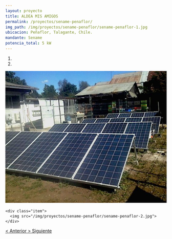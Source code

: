 ```yaml
---
layout: proyecto
title: ALDEA MIS AMIGOS
permalink: /proyectos/sename-penaflor/
img_path: /img/proyectos/sename-penaflor/sename-penaflor-1.jpg
ubicacion: Peñaflor, Talagante, Chile.
mandante: Sename
potencia_total: 5 kW
---
```


<div id="myCarousel" class="carousel slide" data-ride="carousel">
  <!-- Indicators -->
  <ol class="carousel-indicators">
    <li data-target="#myCarousel" data-slide-to="0" class="active"></li>
    <li data-target="#myCarousel" data-slide-to="1"></li>
  </ol>

  <!-- Imagenes de Los Proyectos -->
  <div class="carousel-inner">
    <div class="item active">
      <img src="/img/proyectos/sename-penaflor/sename-penaflor-1.jpg">
    </div>

    <div class="item">
      <img src="/img/proyectos/sename-penaflor/sename-penaflor-2.jpg">
    </div>
  </div>

  <!-- Left and right controls -->
  <a class="left carousel-control" href="#myCarousel" data-slide="prev">
    <span class="glyphicon glyphicon-chevron-left"><</span>
    <span class="sr-only">Anterior</span>
  </a>
  <a class="right carousel-control" href="#myCarousel" data-slide="next">
    <span class="glyphicon glyphicon-chevron-right">></span>
    <span class="sr-only">Siguiente</span>
  </a>
</div>
